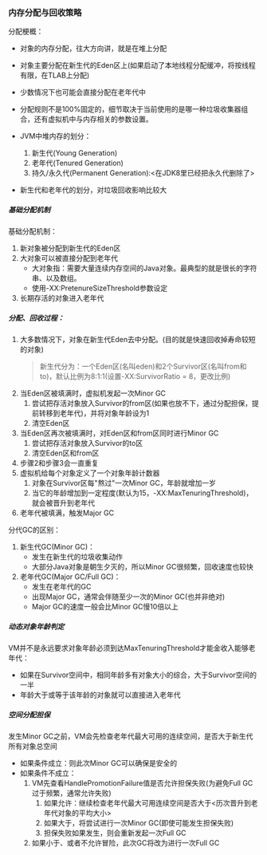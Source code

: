 ### 内存分配与回收策略

分配梗概：
* 对象的内存分配，往大方向讲，就是在堆上分配
* 对象主要分配在新生代的Eden区上(如果启动了本地线程分配缓冲，将按线程有限，在TLAB上分配)
* 少数情况下也可能会直接分配在老年代中
* 分配规则不是100%固定的，细节取决于当前使用的是哪一种垃圾收集器组合，还有虚拟机中与内存相关的参数设置。

* JVM中堆内存的划分：
    1. 新生代(Young Generation)
    2. 老年代(Tenured Generation)
    3. 持久/永久代(Permanent Generation):<在JDK8里已经把永久代删除了>
* 新生代和老年代的划分，对垃圾回收影响比较大


##### 基础分配机制

基础分配机制：
1. 新对象被分配到新生代的Eden区
2. 大对象可以被直接分配到老年代
    * 大对象指：需要大量连续内存空间的Java对象。最典型的就是很长的字符串、以及数组。
    * 使用-XX:PretenureSizeThreshold参数设定
3. 长期存活的对象进入老年代

##### 分配、回收过程：
1. 大多数情况下，对象在新生代Eden去中分配。(目的就是快速回收掉寿命较短的对象)
    > 新生代分为：一个Eden区(名叫eden)和2个Survivor区(名叫from和to)，默认比例为8:1:1(设置-XX:SurvivorRatio = 8，更改比例)
2. 当Eden区被填满时，虚拟机发起一次Minor GC
    1. 尝试把存活对象放入Survivor的from区(如果也放不下，通过分配担保，提前转移到老年代)，并将对象年龄设为1
    2. 清空Eden区
3. 当Eden区再次被填满时，对Eden区和from区同时进行Minor GC
    1. 尝试把存活对象放入Survivor的to区
    2. 清空Eden区和from区
4. 步骤2和步骤3会一直重复
5. 虚拟机给每个对象定义了一个对象年龄计数器
    1. 对象在Survivor区每"熬过"一次Minor GC，年龄就增加一岁
    2. 当它的年龄增加到一定程度(默认为15，-XX:MaxTenuringThreshold)，就会被晋升到老年代
6. 老年代被填满，触发Major GC

分代GC的区别：
1. 新生代GC(Minor GC)：
    * 发生在新生代的垃圾收集动作
    * 大部分Java对象是朝生夕灭的，所以Minor GC很频繁，回收速度也较快
2. 老年代GC(Major GC/Full GC)：
    * 发生在老年代的GC
    * 出现Major GC，通常会伴随至少一次的Minor GC(也并非绝对)
    * Major GC的速度一般会比Minor GC慢10倍以上

##### 动态对象年龄判定

VM并不是永远要求对象年龄必须到达MaxTenuringThreshold才能金收入能够老年代：
* 如果在Survivor空间中，相同年龄多有对象大小的综合，大于Survivor空间的一半
* 年龄大于或等于该年龄的对象就可以直接进入老年代

##### 空间分配担保

发生Minor GC之前，VM会先检查老年代最大可用的连续空间，是否大于新生代所有对象总空间
* 如果条件成立：则此次Minor GC可以确保是安全的
* 如果条件不成立：
    1. VM先查看HandlePromotionFailure值是否允许担保失败(为避免Full GC过于频繁，通常允许失败)
        1. 如果允许：继续检查老年代最大可用连续空间是否大于<历次晋升到老年代对象的平均大小>
        2. 如果大于，将尝试进行一次Minor GC(即使可能发生担保失败)
        3. 担保失败如果发生，则会重新发起一次Full GC
    2. 如果小于、或者不允许冒险，此次GC将改为进行一次Full GC